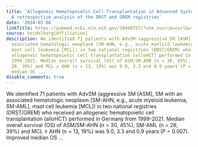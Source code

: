 ```yaml
---
title: 'Allogeneic Hematopoietic Cell Transplantation in Advanced Systemic Mastocytosis:
  A retrospective analysis of the DRST and GREM registries'
date: '2024-03-06'
linkTitle: https://pubmed.ncbi.nlm.nih.gov/38448757/?utm_source=curl&utm_medium=rss&utm_campaign=pubmed-2&utm_content=1FakS-2QOkCT8HsMOQP1bCRQ4YzyumYOmxmF0moLsQ3dFB1E9V&fc=20220326224207&ff=20240307170638&v=2.18.0.post9+e462414
source: heidelberg[Affiliation]
description: We identified 71 patients with AdvSM (aggressive SM [ASM], SM with an
  associated hematologic neoplasm [SM-AHN, e.g., acute myeloid leukemia, SM-AML],
  mast cell leukemia [MCL]) in two national registries (DRST/GREM) who received an
  allogeneic hematopoietic cell transplantation (alloHCT) performed in Germany from
  1999-2021. Median overall survival (OS) of ASM/SM-AHN (n = 30, 45%), SM-AML (n =
  28, 39%) and MCL ± AHN (n = 13, 19%) was 9.0, 3.3 and 0.9 years (P = 0.007). Improved
  median OS ...
disable_comments: true
---
```

We identified 71 patients with AdvSM (aggressive SM [ASM], SM with an associated hematologic neoplasm [SM-AHN, e.g., acute myeloid leukemia, SM-AML], mast cell leukemia [MCL]) in two national registries (DRST/GREM) who received an allogeneic hematopoietic cell transplantation (alloHCT) performed in Germany from 1999-2021. Median overall survival (OS) of ASM/SM-AHN (n = 30, 45%), SM-AML (n = 28, 39%) and MCL ± AHN (n = 13, 19%) was 9.0, 3.3 and 0.9 years (P = 0.007). Improved median OS ...